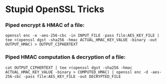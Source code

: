 # Stupid OpenSSL Tricks

### Piped encrypt & HMAC of a file:
    openssl enc -e -aes-256-cbc -in INPUT_FILE -pass file:AES_KEY_FILE | tee >(openssl dgst -sha256 -hmac ACTUAL_HMAC_KEY_VALUE -binary -out OUTPUT_HMAC) > OUTPUT_CIPHERTEXT

### Piped HMAC computation & decryption of a file:
    cat OUTPUT_CIPHERTEXT | tee >(openssl dgst -sha256 -hmac ACTUAL_HMAC_KEY_VALUE -binary > COMPUTED_HMAC) | openssl enc -d -aes-256-cbc -pass file:AES_KEY_FILE -out DECRYPTED_FILE
